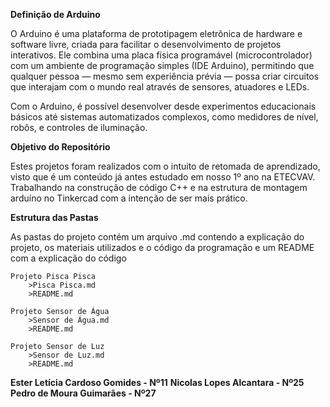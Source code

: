 **Definição de Arduino**

O Arduino é uma plataforma de prototipagem eletrônica de hardware e software livre, criada para facilitar o desenvolvimento de projetos interativos.
Ele combina uma placa física programável (microcontrolador) com um ambiente de programação simples (IDE Arduino), permitindo que qualquer pessoa — mesmo sem experiência prévia — possa criar circuitos que interajam com o mundo real através de sensores, atuadores e LEDs.

Com o Arduino, é possível desenvolver desde experimentos educacionais básicos até sistemas automatizados complexos, como medidores de nível, robôs, e controles de iluminação.

**Objetivo do Repositório**

Estes projetos foram realizados com o intuito de retomada de aprendizado, visto que é um conteúdo já antes estudado em nosso 1º ano na ETECVAV. Trabalhando na construção de código C++ e na estrutura de montagem arduíno no Tinkercad com a intenção de ser mais prático.

**Estrutura das Pastas**

As pastas do projeto contém um arquivo .md contendo a explicação do projeto, os materiais utilizados e o código da programação e um README com a explicação do código

    Projeto Pisca Pisca
        >Pisca Pisca.md
        >README.md

    Projeto Sensor de Água
        >Sensor de Água.md
        >README.md

    Projeto Sensor de Luz
        >Sensor de Luz.md
        >README.md

**Ester Letícia Cardoso Gomides - Nº11**
**Nicolas Lopes Alcantara - Nº25**
**Pedro de Moura Guimarães - Nº27**

